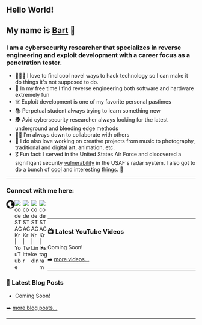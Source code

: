## Hello World!

## My name is [Bart][website] 👾

### I am a cybersecurity researcher that specializes in reverse engineering and exploit development with a career focus as a penetration tester.

- 👨🏻‍💻 I love to find cool novel ways to hack technology so I can make it do things it's not supposed to do.
- 🧰 In my free time I find reverse engineering both software and hardware extremely fun 
- ☠️ Exploit development is one of my favorite personal pastimes
- 📚 Perpetual student always trying to learn something new 
- 🕵️ Avid cybersecurity researcher always looking for the latest underground and bleeding edge methods
- 🙋‍♂️ I’m always down to collaborate with others
- 🎨 I do also love working on creative projects from music to photography, traditional and digital art, animation, etc. 
- 🎖️ Fun fact: I served in the United States Air Force and discovered a signifigant security [vulnerability][achievementOne] in the USAF's radar system. I also got to do a bunch of [cool][achievementTwo] and interesting [things][achievementThree]. 🛫 

---


### Connect with me here:

[<img align="left" alt="codeSTACKr.com" width="22px" src="https://raw.githubusercontent.com/iconic/open-iconic/master/svg/globe.svg" />][website]
[<img align="left" alt="codeSTACKr | YouTube" width="22px" src="https://cdn.jsdelivr.net/npm/simple-icons@v3/icons/youtube.svg" />][youtube]
[<img align="left" alt="codeSTACKr | Twitter" width="22px" src="https://cdn.jsdelivr.net/npm/simple-icons@v3/icons/twitter.svg" />][twitter]
[<img align="left" alt="codeSTACKr | LinkedIn" width="22px" src="https://cdn.jsdelivr.net/npm/simple-icons@v3/icons/linkedin.svg" />][linkedin]
[<img align="left" alt="codeSTACKr | Instagram" width="22px" src="https://cdn.jsdelivr.net/npm/simple-icons@v3/icons/instagram.svg" />][instagram]


<br/>
<br/>

---

### 📺 Latest YouTube Videos

<!-- YOUTUBE:START -->
- Coming Soon!
<!-- YOUTUBE:END -->

➡️ [more videos...](https://www.youtube.com/channel/UCWWekCzwswalMF5SPoV1ISw)

---

### 📕 Latest Blog Posts

<!-- BLOG-POST-LIST:START -->
- Coming Soon!
<!-- BLOG-POST-LIST:END -->

➡️ [more blog posts...](https://www.bartmistrot.com/blog)

---

[website]: https://www.bartmistrot.com
[twitter]: https://twitter.com/bartmistrot
[youtube]: https://www.youtube.com/channel/UCWWekCzwswalMF5SPoV1ISw
[instagram]: https://instagram.com/bartmistrot
[linkedin]: https://linkedin.com/in/bartmistrot
[achievementOne]: https://drive.google.com/file/d/1w10S7IBPHfxGqcKJN3LAAUTsykflZGpQ/view
[achievementTwo]: https://www.amc.af.mil/News/Photos/igphoto/2000892624/
[achievementThree]: https://www.grandforks.af.mil/News/Article/226816/grand-forks-afb-scores-another-excellent-rating/
